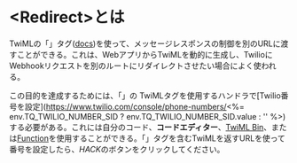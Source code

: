 # &lt;Redirect&gt;とは

TwiMLの「<Redirect>」タグ([docs](https://www.twilio.com/docs/sms/twiml/redirect))を使って、メッセージレスポンスの制御を別のURLに渡すことができる。これは、WebアプリからTwiMLを動的に生成し、TwilioにWebhookリクエストを別のルートにリダイレクトさせたい場合によく使われる。

この目的を達成するためには、「<Redirect>」の TwiMLタグを使用するハンドラで[Twilio番号を設定](https://www.twilio.com/console/phone-numbers/<%= env.TQ_TWILIO_NUMBER_SID ? env.TQ_TWILIO_NUMBER_SID.value : '' %>)する必要がある。これには自分のコード、**コードエディター**、[TwiML Bin](https://www.twilio.com/console/twiml-bins)、または[Function](https://www.twilio.com/console/functions/manage)を使用することができる。「<Redirect>」タグを含むTwiMLを返すURLを使って番号を設定したら、*HACK*のボタンをクリックしてください。